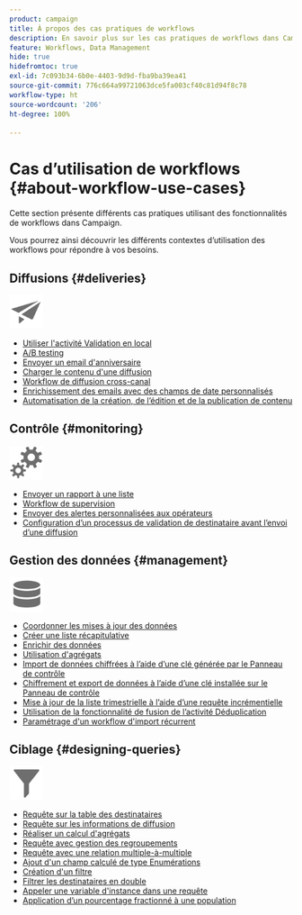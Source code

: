 ```yaml
---
product: campaign
title: À propos des cas pratiques de workflows
description: En savoir plus sur les cas pratiques de workflows dans Campaign Classic
feature: Workflows, Data Management
hide: true
hidefromtoc: true
exl-id: 7c093b34-6b0e-4403-9d9d-fba9ba39ea41
source-git-commit: 776c664a99721063dce5fa003cf40c81d94f8c78
workflow-type: ht
source-wordcount: '206'
ht-degree: 100%

---
```


# Cas dʼutilisation de workflows {#about-workflow-use-cases}



Cette section présente différents cas pratiques utilisant des fonctionnalités de workflows dans Campaign.

Vous pourrez ainsi découvrir les différents contextes d’utilisation des workflows pour répondre à vos besoins.

## Diffusions {#deliveries}

<img src="assets/do-not-localize/icon_send.svg" width="60px">

* [Utiliser l&#39;activité Validation en local](using-the-local-approval-activity.md)
* [A/B testing](../../delivery/using/a-b-testing-use-case.md)
* [Envoyer un email d&#39;anniversaire](sending-a-birthday-email.md)
* [Charger le contenu d&#39;une diffusion](loading-delivery-content.md)
* [Workflow de diffusion cross-canal](cross-channel-delivery-workflow.md)
* [Enrichissement des emails avec des champs de date personnalisés](email-enrichment-with-custom-date-fields.md)
* [Automatisation de la création, de l’édition et de la publication de contenu](../../delivery/using/automating-via-workflows.md#examples)

## Contrôle  {#monitoring}

<img src="assets/do-not-localize/icon_monitoring.svg" width="60px">

* [Envoyer un rapport à une liste](sending-a-report-to-a-list.md)
* [Workflow de supervision](supervising-workflows.md)
* [Envoyer des alertes personnalisées aux opérateurs](sending-personalized-alerts-to-operators.md)
* [Configuration d’un processus de validation de destinataire avant l’envoi d’une diffusion](using-the-local-approval-activity.md)

## Gestion des données {#management}

<img src="assets/do-not-localize/icon_manage.svg" width="60px">

* [Coordonner les mises à jour des données](coordinating-data-updates.md)
* [Créer une liste récapitulative](creating-a-summary-list.md)
* [Enrichir des données ](enriching-data.md)
* [Utilisation d&#39;agrégats](using-aggregates.md)
* [Import de données chiffrées à l’aide d’une clé générée par le Panneau de contrôle](../../platform/using/unzip-decrypt.md)
* [Chiffrement et export de données à l’aide d’une clé installée sur le Panneau de contrôle](how-to-use-workflow-data.md#use-case-gpg-encrypt)
* [Mise à jour de la liste trimestrielle à l’aide d’une requête incrémentielle](quarterly-list-update.md)
* [Utilisation de la fonctionnalité de fusion de l’activité Déduplication](deduplication-merge.md)
* [Paramétrage d&#39;un workflow d&#39;import récurrent](recurring-import-workflow.md)

## Ciblage {#designing-queries}

<img src="assets/do-not-localize/icon_filter.svg" width="60px">

* [Requête sur la table des destinataires](querying-recipient-table.md)
* [Requête sur les informations de diffusion](querying-delivery-information.md)
* [Réaliser un calcul d&#39;agrégats](performing-aggregate-computing.md)
* [Requête avec gestion des regroupements](querying-using-grouping-management.md)
* [Requête avec une relation multiple-à-multiple](querying-using-many-to-many-relationship.md)
* [Ajout d&#39;un champ calculé de type Enumérations](adding-enumeration-type-calculated-field.md)
* [Création d&#39;un filtre](creating-a-filter.md)
* [Filtrer les destinataires en double](filtering-duplicated-recipients.md)
* [Appeler une variable d&#39;instance dans une requête](javascript-scripts-and-templates.md#calling-an-instance-variable-in-a-query)
* [Application d’un pourcentage fractionné à une population](javascript-scripts-and-templates.md#example)
